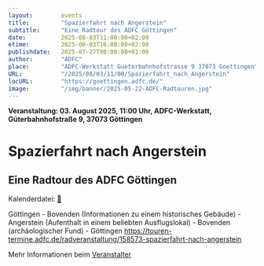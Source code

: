 ```yaml
---
layout:        events
title:         "Spazierfahrt nach Angerstein"
subtitle:      "Eine Radtour des ADFC Göttingen"
date:          2025-08-03T11:00:00+02:00
etime:         2025-08-03T16:00:00+02:00
publishdate:   2025-07-27T00:00:00+01:00
author:        "ADFC"
place:         "ADFC-Werkstatt Gueterbahnhofstrasse 9 37073 Goettingen"
URL:           "/2025/08/03/11/00/Spazierfahrt_nach_Angerstein"
locURL:        "https://goettingen.adfc.de/"
image:         "/img/banner/2025-05-22-ADFC-Radtouren.jpg"
---
```


**Veranstaltung: 03. August 2025, 11:00 Uhr, ADFC-Werkstatt, Güterbahnhofstraße 9, 37073 Göttingen**

Spazierfahrt nach Angerstein
===========

Eine Radtour des ADFC Göttingen
-----------


Kalenderdatei: [📆](/ics/2025-08-03_11-00_spazierfahrt_nach_angerstein.ics)

Göttingen - Bovenden (Informationen zu einem historisches Gebäude) - Angerstein (Aufenthalt in einem beliebten Ausflugslokal) - Bovenden (archäologischer Fund) - Göttingen
https://touren-termine.adfc.de/radveranstaltung/158573-spazierfahrt-nach-angerstein

Mehr Informationen beim [Veranstalter](https://goettingen.adfc.de/)
